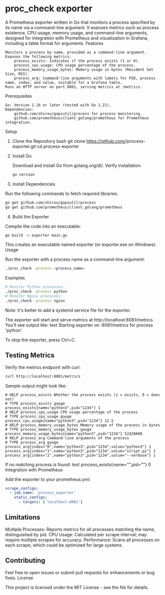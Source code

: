 # proc_check exporter

A Prometheus exporter written in Go that monitors a process specified by its name via a command-line argument. It exposes metrics such as process existence, CPU usage, memory usage, and command-line arguments, designed for integration with Prometheus and visualization in Grafana, including a table format for arguments.
Features

    Monitors a process by name, provided as a command-line argument.
    Exposes the following metrics:
        process_exists: Indicates if the process exists (1 or 0).
        process_cpu_usage: CPU usage percentage of the process.
        process_memory_usage_bytes: Memory usage in bytes (Resident Set Size, RSS).
        process_arg: Command-line arguments with labels for PID, process name, index, and value, suitable for a Grafana table.
    Runs an HTTP server on port 8081, serving metrics at /metrics.

Prerequisites

    Go: Version 1.16 or later (tested with Go 1.21).
    Dependencies:
        github.com/shirou/gopsutil/process for process monitoring.
        github.com/prometheus/client_golang/prometheus for Prometheus integration.

Setup
1. Clone the Repository
bash
git clone https://github.com/<your-username>/process-exporter.git
cd process-exporter
2. Install Go

    Download and install Go from golang.org/dl/.
    Verify installation:
    ```bash
    go version
    ```

3. Install Dependencies

Run the following commands to fetch required libraries:
```bash
go get github.com/shirou/gopsutil/process
go get github.com/prometheus/client_golang/prometheus
```
4. Build the Exporter

Compile the code into an executable:
```bash
go build -o exporter main.go
```


This creates an executable named exporter (or exporter.exe on Windows).
Usage

Run the exporter with a process name as a command-line argument:
```bash
./proc_check -process <process_name>
```
Examples

```bash
# Monitor Python processes:
./proc_check -process python
# Monitor Nginx processes:
./proc_check -process nginx
```
Note: it's better to add a systemd service file for the exporter.

The exporter will start and serve metrics at http://localhost:8081/metrics. You’ll see output like:
text
Starting exporter on :8081/metrics for process 'python'

To stop the exporter, press Ctrl+C.

## Testing Metrics

Verify the metrics endpoint with curl:
```bash
curl http://localhost:8081/metrics
```

Sample output might look like:
```text
# HELP process_exists Whether the process exists (1 = exists, 0 = does not)
# TYPE process_exists gauge
process_exists{name="python3",pid="1234"} 1
# HELP process_cpu_usage CPU usage percentage of the process
# TYPE process_cpu_usage gauge
process_cpu_usage{name="python3",pid="1234"} 12.5
# HELP process_memory_usage_bytes Memory usage of the process in bytes
# TYPE process_memory_usage_bytes gauge
process_memory_usage_bytes{name="python3",pid="1234"} 52428800
# HELP process_arg Command-line arguments of the process
# TYPE process_arg gauge
process_arg{index="0",name="python3",pid="1234",value="python3"} 1
process_arg{index="1",name="python3",pid="1234",value="script.py"} 1
process_arg{index="2",name="python3",pid="1234",value="--verbose"} 1
```

If no matching process is found:
text
process_exists{name="",pid=""} 0
Integration with Prometheus

Add the exporter to your prometheus.yml:
```yaml
scrape_configs:
  - job_name: 'process_exporter'
    static_configs:
      - targets: ['localhost:8081']
```


## Limitations

Multiple Processes: Reports metrics for all processes matching the name, distinguished by pid.
CPU Usage: Calculated per scrape interval; may require multiple scrapes for accuracy.
Performance: Scans all processes on each scrape, which could be optimized for large systems.

## Contributing

Feel free to open issues or submit pull requests for enhancements or bug fixes.
License

This project is licensed under the MIT License - see the  file for details.

